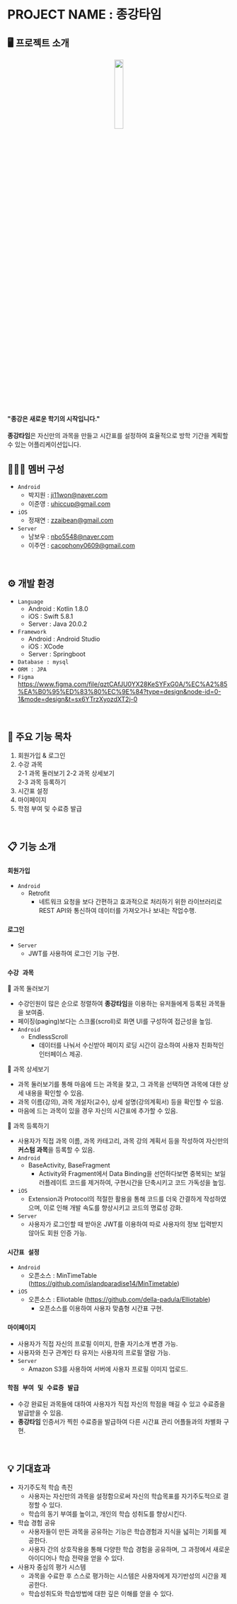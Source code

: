 # PROJECT NAME : 종강타임


## 🖥️ 프로젝트 소개
<p align="center"><img src="https://github.com/OrchestraHackathon/Development/assets/92447290/3650094d-5ec2-45e3-bf86-e36c040cc802" width="20%" height="20%"></p>
  
#### "**종강**은 새로운 학기의 **시작**입니다."   
**종강타임**은 자신만의 과목을 만들고 시간표를 설정하여 효율적으로 방학 기간을 계획할 수 있는 어플리케이션입니다.

## 🧑‍🤝‍🧑 멤버 구성
+ `Android`
  + 박지원 : ji11won@naver.com
  + 이준영 : uhiccup@gmail.com
+ `iOS`
  + 정재연 : zzaibean@gmail.com
+ `Server`
  + 남보우 : nbo5548@naver.com
  + 이주언 : cacophony0609@gmail.com
<br/>

## ⚙️ 개발 환경
+ `Language`
  + Android : Kotlin 1.8.0
  + iOS : Swift 5.8.1
  + Server : Java 20.0.2
+ `Framework`
  + Android : Android Studio
  + iOS : XCode
  + Server : Springboot
+ `Database : mysql`
+ `ORM : JPA`
+ `Figma`
  https://www.figma.com/file/qztCAfJU0YX28KeSYFxG0A/%EC%A2%85%EA%B0%95%ED%83%80%EC%9E%84?type=design&node-id=0-1&mode=design&t=sx6YTrzXyozdXT2j-0

<br/>

## 📌 주요 기능 목차
1. 회원가입 & 로그인
2. 수강 과목   
    2-1 과목 둘러보기
    2-2 과목 상세보기   
    2-3 과목 등록하기
4. 시간표 설정
5. 마이페이지
6. 학점 부여 및 수료증 발급

<br/>

## 📋 기능 소개

### `회원가입`
+ `Android`
  + Retrofit
    + 네트워크 요청을 보다 간편하고 효과적으로 처리하기 위한 라이브러리로 REST API와 통신하여 데이터를 가져오거나 보내는 작업수행.


### `로그인`
+ `Server`
  + JWT를 사용하여 로그인 기능 구현.

 
### `수강 과목`
📌 과목 둘러보기
+ 수강인원이 많은 순으로 정렬하여 **종강타임**을 이용하는 유저들에게 등록된 과목들을 보여줌.
+ 페이징(paging)보다는 스크롤(scroll)로 화면 UI를 구성하여 접근성을 높임.
+ `Android`
  + EndlessScroll
    + 데이터를 나눠서 수신받아 페이지 로딩 시간이 감소하여 사용자 친화적인 인터페이스 제공.


📌 과목 상세보기
+ 과목 둘러보기를 통해 마음에 드는 과목을 찾고, 그 과목을 선택하면 과목에 대한 상세 내용을 확인할 수 있음.
+ 과목 이름(강의), 과목 개설자(교수), 상세 설명(강의계획서) 등을 확인할 수 있음.
+ 마음에 드는 과목이 있을 경우 자신의 시간표에 추가할 수 있음.


📌 과목 등록하기
+ 사용자가 직접 과목 이름, 과목 카테고리, 과목 강의 계획서 등을 작성하여 자신만의 **커스텀 과목**을 등록할 수 있음.
+ `Android`
  + BaseActivity, BaseFragment
    + Activity와 Fragment에서 Data Binding을 선언하다보면 중복되는 보일러플레이트 코드를 제거하여, 구현시간을 단축시키고 코드 가독성을 높임.
+ `iOS`
  + Extension과 Protocol의 적절한 활용을 통해 코드를 더욱 간결하게 작성하였으며, 이로 인해 개발 속도를 향상시키고 코드의 명료성 강화.
+ `Server`
  + 사용자가 로그인할 때 받아온 JWT를 이용하여 따로 사용자의 정보 입력받지 않아도 회원 인증 가능.

  
### `시간표 설정`
+ `Android`
  + 오픈소스 : MinTimeTable (https://github.com/islandparadise14/MinTimetable)
+ `iOS`
  + 오픈소스 : Elliotable (https://github.com/della-padula/Elliotable)
    + 오픈소스를 이용하여 사용자 맞춤형 시간표 구현.


### `마이페이지`
+ 사용자가 직접 자신의 프로필 이미지, 한줄 자기소개 변경 가능.
+ 사용자와 친구 관계인 타 유저는 사용자의 프로필 열람 가능.
+ `Server`
  + Amazon S3를 사용하여 서버에 사용자 프로필 이미지 업로드.


### `학점 부여 및 수료증 발급`
+ 수강 완료된 과목들에 대하여 사용자가 직접 자신의 학점을 매길 수 있고 수료증을 발급받을 수 있음.
+ **종강타임** 인증서가 찍힌 수료증을 발급하여 다른 시간표 관리 어플들과의 차별화 구현.
  
<br/>

## 💡 기대효과
+ 자기주도적 학습 촉진
  + 사용자는 자신만의 과목을 설정함으로써 자신의 학습목표를 자기주도적으로 결정할 수 있다.
  + 학습의 동기 부여를 높이고, 개인의 학습 성취도를 향상시킨다.
+ 학습 경험 공유
  + 사용자들이 만든 과목을 공유하는 기능은 학습경험과 지식을 넓히는 기회를 제공한다.
  + 사용자 간의 상호작용을 통해 다양한 학습 경험을 공유하며, 그 과정에서 새로운 아이디어나 학습 전략을 얻을 수 있다.
+ 사용자 중심의 평가 시스템
  + 과목을 수료한 후 스스로 평가하는 시스템은 사용자에게 자기반성의 시간을 제공한다.
  + 학습성취도와 학습방법에 대한 깊은 이해를 얻을 수 있다.



